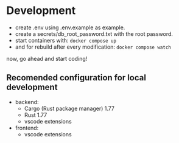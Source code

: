 # Development

- create .env using .env.example as example.
- create a secrets/db_root_password.txt with the root password.
- start containers with:
  `docker compose up`
- and for rebuild after every modification:
  `docker compose watch`

now, go ahead and start coding!

## Recomended configuration for local development

- backend:
  - Cargo (Rust package manager) 1.77
  - Rust 1.77
  - vscode extensions
- frontend:
  - vscode extensions
